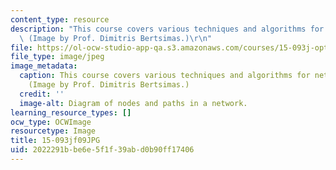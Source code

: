 ```yaml
---
content_type: resource
description: "This course covers various techniques and algorithms for network optimization.\
  \ (Image by Prof. Dimitris Bertsimas.)\r\n"
file: https://ol-ocw-studio-app-qa.s3.amazonaws.com/courses/15-093j-optimization-methods-fall-2009/2022291bbe6e5f1f39abd0b90ff17406_15-093jf09.JPG
file_type: image/jpeg
image_metadata:
  caption: This course covers various techniques and algorithms for network optimization.
    (Image by Prof. Dimitris Bertsimas.)
  credit: ''
  image-alt: Diagram of nodes and paths in a network.
learning_resource_types: []
ocw_type: OCWImage
resourcetype: Image
title: 15-093jf09JPG
uid: 2022291b-be6e-5f1f-39ab-d0b90ff17406
---
```

